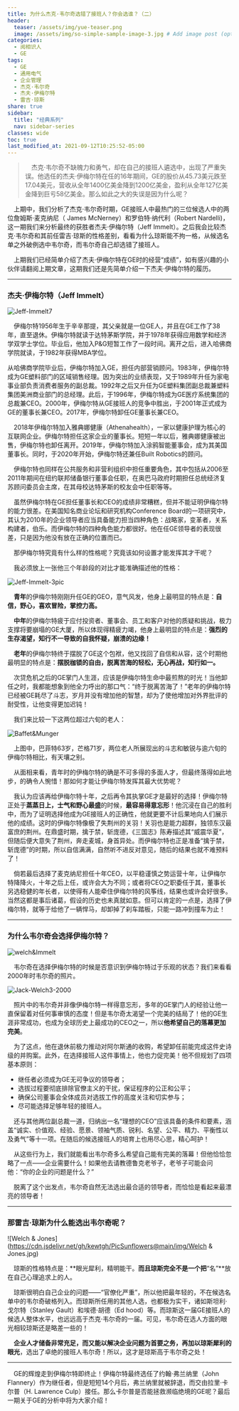 ```yaml
---
title: 为什么杰克·韦尔奇选错了接班人？你会选谁？（二）
header:
  teaser: /assets/img/yue-teaser.png
  image: /assets/img/so-simple-sample-image-3.jpg # Add image post (optional)
categories:
  - 阅相识人
  - GE
tags: 
  - GE
  - 通用电气
  - 企业管理
  - 杰克·韦尔奇
  - 杰夫·伊梅尔特
  - 雷吉·琼斯
share: true
sidebar:
  title: "经典系列"
  nav: sidebar-series
classes: wide
toc: true
last_modified_at: 2021-09-12T10:25:52-05:00
---
```


>&emsp;杰克·韦尔奇不缺魄力和勇气，却在自己的接班人遴选中，出现了严重失误。他选任的杰夫·伊梅尔特在任的16年期间，GE的股价从45.73美元跌至17.04美元，营收从全年1400亿美金降到1200亿美金，盈利从全年127亿美金降到巨亏58亿美金。那么如此之大的失误是因为什么呢？

&emsp;上期中，我们分析了杰克·韦尔奇时期，GE接班人中最热门的三位候选人中的两位詹姆斯·麦克纳尼（ James McNerney）和罗伯特·纳代利（Robert Nardelli)，这一期我们来分析最终的获胜者杰夫·伊梅尔特（Jeff Immelt）。之后我会比较杰克·韦尔奇和其前任雷吉·琼斯的性格差别，看看为什么琼斯能不拘一格，从候选名单之外破例选中韦尔奇，而韦尔奇自己却选错了接班人。

&emsp;上期我们已经简单介绍了杰夫·伊梅尔特在GE时的经营“成绩”，如有感兴趣的小伙伴请翻阅上期文章，这期我们还是先简单介绍一下杰夫·伊梅尔特的履历。

---

### 杰夫·伊梅尔特（Jeff Immelt）

![Jeff-Immelt7](https://cdn.jsdelivr.net/gh/kewtgh/PicSunflowers@main/img/Jeff-Immelt7.jpg)

&emsp;伊梅尔特1956年生于辛辛那提，其父亲就是一位GE人，并且在GE工作了38年，直至退休。伊梅尔特就读于达特茅斯学院，并于1978年获得应用数学和经济学双学士学位。毕业后，他加入P&G短暂工作了一段时间。离开之后，进入哈佛商学院就读，于1982年获得MBA学位。

​	从哈佛商学院毕业后，伊梅尔特加入GE，担任内部营销顾问。1983年，伊梅尔特成为GE塑料部门的区域销售经理。因为突出的业绩表现，又于1989年升任为家电事业部负责消费者服务的副总裁。1992年之后又升任为GE塑料集团副总裁兼塑料集团美洲商业部门的总经理。此后，于1996年，伊梅尔特成为GE医疗系统集团的总裁兼CEO。2000年，伊梅尔特从GE接班人的竞争中胜出，于2001年正式成为GE的董事长兼CEO。2017年，伊梅尔特卸任GE董事长兼CEO。

&emsp;2018年伊梅尔特加入雅典娜健康（Athenahealth），一家以健康护理为核心的互联网企业。伊梅尔特担任这家企业的董事长。短短一年以后，雅典娜健康被出售，伊梅尔特也卸任离开。2019年，伊梅尔特加入涂鸦智能董事会，成为其美国董事长。同时，于2020年开始，伊梅尔特还兼任Built Robotics的顾问。

&emsp;伊梅尔特也同样在公共服务和非营利组织中担任重要角色，其中包括从2006至2011年期间在纽约联邦储备银行董事会任职，在奥巴马政府时期担任总统经济复苏顾问委员会主席，在其母校达特茅斯的校友会中任职等等。

&emsp;虽然伊梅尔特在GE担任董事长和CEO的成绩非常糟糕，但并不能证明伊梅尔特的能力很差。在美国知名商业论坛和研究机构Conference Board的一项研究中，其认为2010年的企业领导者应当具备能力担当四种角色：战略家，变革者，关系构建者，伯乐。而伊梅尔特的四种角色能力都很好。他在任GE领导者的表现很差，只是因为他没有放在正确的位置而已。

&emsp;那伊梅尔特究竟有什么样的性格呢？究竟该如何设置才能发挥其才干呢？

&emsp;我必须放上一张他三个年龄段的对比才能准确描述他的性格：

![Jeff-Immelt-3pic](https://cdn.jsdelivr.net/gh/kewtgh/PicSunflowers@main/img/Jeff-Immelt-3pic.jpg)

&emsp;**青年**的伊梅尔特刚刚升任GE的GEO，意气风发，他身上最明显的特点是：**自信，野心，喜欢冒险，掌控力高。**

&emsp;**中年**的伊梅尔特疲于应付投资者、董事会、员工和客户对他的质疑和挑战，极力支撑将要崩塌的GE大厦，所以体现得精疲力竭，他身上最明显的特点是：**强烈的生存渴望，知行不一导致的自我怀疑，崩溃的边缘！**

&emsp;**老年**的伊梅尔特终于摆脱了GE这个包袱，他又找回了自信和从容，这个时期他最明显的特点是：**摆脱枷锁的自由，脱离苦海的轻松，无心再战，知行如一。**

&emsp;次贷危机之后的GE掌门人生涯，应该是伊梅尔特生命中最煎熬的时光！当他卸任之时，我都能想象到他全力呼出的那口气：“终于脱离苦海了！”老年的伊梅尔特已经被GE耗尽了斗志，岁月并没有增加他的智慧，却为了使他增加对外界批评的耐受性，让他变得更加迟钝！

&emsp;我们来比较一下这两位超过六旬的老人：

![Baffet&Munger](https://cdn.jsdelivr.net/gh/kewtgh/PicSunflowers@main/img/Baffet&Munger.jpg)

&emsp;上图中，巴菲特63岁，芒格71岁，两位老人所展现出的斗志和敏锐与逾六旬的伊梅尔特相比，有天壤之别。

&emsp;从面相来看，青年时的伊梅尔特的确是不可多得的多面人才，但最终落得如此地步，的确令人惋惜！那如何才能让伊梅尔特发挥其最大优势呢？

&emsp;我认为应该再给伊梅尔特十年，之后再令其执掌GE才是最好的选择！伊梅尔特正处于**蒸蒸日上，士气和野心最盛**的时候，**最容易得意忘形**！他沉浸在自己的胜利中，而为了证明选择他成为GE接班人的正确性，他就更要不计后果地向人们展示他的成绩。这时的伊梅尔特像极了失荆州的关羽！关羽也是能力超群，独领东汉最富庶的荆州。在鼎盛时期，擒于禁，斩庞德，《三国志》陈寿描述其“威震华夏”，但随后便大意失了荆州，奔走麦城，身首异处。而伊梅尔特也正是准备“擒于禁，斩庞德”的时期，所以自信满满，自然听不进反对意见，随后的结果也就不难预料了！

&emsp;倘若最后选择了麦克纳尼担任十年CEO，以平稳谨慎之势运营十年，让伊梅尔特降降火，十年之后上任，或许会大为不同；或者将CEO之职委任于其，董事长另选稳健的年长者，以使得有人能牵住伊梅尔特的风筝线，结果也或许会好很多。当然这都是事后诸葛，假设的历史也未真就如意。但可以肯定的一点是，选择了伊梅尔特，就等于给他了一辆悍马，却卸掉了刹车踏板，只能一路冲到撞车为止！

---

### 为什么韦尔奇会选择伊梅尔特？

![welch&Immelt](https://cdn.jsdelivr.net/gh/kewtgh/PicSunflowers@main/img/welch&Immelt.jpg)

&emsp;韦尔奇在选择伊梅尔特的时候是否意识到伊梅尔特过于乐观的状态？我们来看看2000年时韦尔奇的照片。

![Jack-Welch3-2000](https://cdn.jsdelivr.net/gh/kewtgh/PicSunflowers@main/img/Jack-Welch3-2000.jpg)

&emsp;照片中的韦尔奇并非像伊梅尔特一样得意忘形，多年的GE掌门人的经验让他一直保留着对任何事审慎的态度！但是韦尔奇太渴望一个完美的结局了！他的GE生涯非常成功，也成为全球历史上最成功的CEO之一，所以**他希望自己的落幕更加完美**。

&emsp;为了这点，他在退休前极力推动对阿尔斯通的收购，希望卸任前能完成这件史诗级的并购案。此外，在选择接班人这件事情上，他也力促完美！他不但规划了四项基本原则：

- 继任者必须成为GE无可争议的领导者；
- 选拔过程要彻底排除官僚主义的干扰，保证程序的公正和公平；
- 确保公司董事会全体成员对选拔工作的高度关注和切实参与；
- 尽可能选择足够年轻的接班人。

&emsp;还与其他两位副总裁一道，归纳出一名“理想的CEO”应该具备的条件和要素，涵盖“诚实、价值观、经验、愿景、领袖气质、锐利、名望、公平、精力、平衡性以及勇气”等十一项。在随后的候选接班人的培育上也用尽心思，精心呵护！

&emsp;从这些行为上，我们就能看出韦尔奇多么希望自己能有完美的落幕！但他恰恰忽略了一点——企业需要什么！如果他去请教德鲁克老爷子，老爷子可能会问他：“你的企业的问题是什么？”

&emsp;脱离了这个出发点，韦尔奇自然无法选出最合适的领导者，而恰恰是看起来最漂亮的领导者！

---

### 那雷吉·琼斯为什么能选出韦尔奇呢？

![Welch & Jones](https://cdn.jsdelivr.net/gh/kewtgh/PicSunflowers@main/img/Welch & Jones.jpg)

&emsp;琼斯的性格特点是：**眼光犀利，精明能干。**而且琼斯完全不是一个把**“名”**放在自己心理追求上的人。

&emsp;琼斯很明白自己企业的问题——“官僚化严重”，所以他把最年轻的，不在候选名单中的韦尔奇破格列入。而琼斯所任用的其他人选，也都极为实干，诸如斯坦利·戈尔特（Stanley Gault）和埃德·胡德（Ed hood）等。而琼斯这一届GE接班人的候选人整体水平，也远远高于杰克·韦尔奇的一届。可见，韦尔奇在选人方面的眼光相较琼斯还是略差一些的！

&emsp;**企业人才储备非常充足，而又能以解决企业问题为首要之务，再加以琼斯犀利的眼光**，选出了卓绝的接班人韦尔奇！所以，这才是琼斯高于韦尔奇之处！

---



&emsp;GE的辉煌走到伊梅尔特即终止！伊梅尔特最终选任了约翰·弗兰纳里（John Flannery）作为继任者，但是短短14个月后，弗兰纳里就被辞退，而交由拉里·卡尔普（H. Lawrence Culp）接任。那么卡尔普是否能拯救濒临绝境的GE呢？最后一期关于GE的分析中将为大家介绍！
